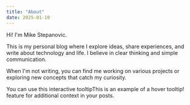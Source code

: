 ```yaml
---
title: "About"
date: 2025-01-10
---
```


Hi! I'm Mike Stepanovic. 

This is my personal blog where I explore ideas, share experiences, and write about technology and life. I believe in clear thinking and simple communication.

When I'm not writing, you can find me working on various projects or exploring new concepts that catch my curiosity.

You can use this <span class="tooltip">interactive tooltip<span class="tooltiptext">This is an example of a hover tooltip!</span></span> feature for additional context in your posts.